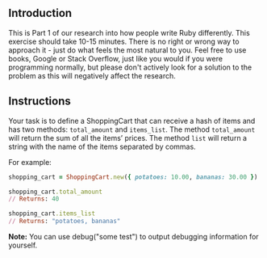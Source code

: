 ## Introduction

This is Part 1 of our research into how people write Ruby differently. This exercise should take 10-15 minutes. There is no right or wrong way to approach it - just do what feels the most natural to you. Feel free to use books, Google or Stack Overflow, just like you would if you were programming normally, but please don't actively look for a solution to the problem as this will negatively affect the research.

## Instructions

Your task is to define a ShoppingCart that can receive a hash of items and has two methods: `total_amount` and `items_list`. The method `total_amount` will return the sum of all the items’ prices. The method `list` will return a string with the name of the items separated by commas.

For example:

```ruby
shopping_cart = ShoppingCart.new({ potatoes: 10.00, bananas: 30.00 })

shopping_cart.total_amount
// Returns: 40

shopping_cart.items_list
// Returns: "potatoes, bananas"
```

**Note:** You can use debug("some test") to output debugging information for yourself.
